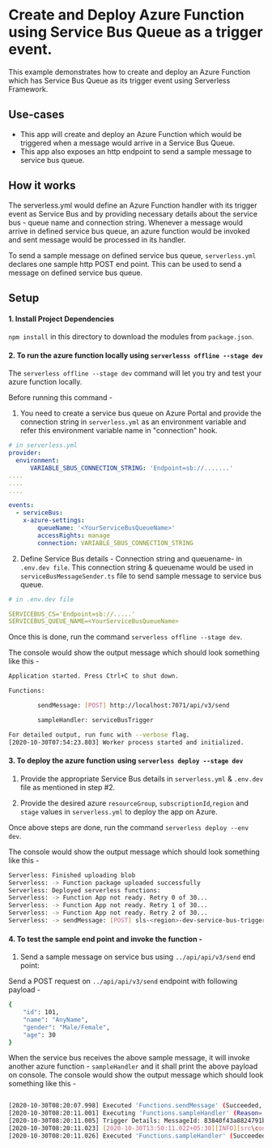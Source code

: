 <!--
title: 'Using Azure Service Queue to trigger Azure Function'
description: 'This example demonstrates how to trigger an Azure function when a message arrives in Service Bus Queue'
layout: Doc
framework: v1
platform: AZURE
language: typescript
authorLink: 'https://github.com/Kurshit'
authorName: 'Kurshit Kukreja'
authorAvatar: 'https://avatars0.githubusercontent.com/u/30333780?s=400&u=53af20c512014f0b7250ed6ac003be1c5cfbddd7&v=4'
-->
# Create and Deploy Azure Function using Service Bus Queue as a trigger event.

This example demonstrates how to create and deploy an Azure Function which has Service Bus Queue as its trigger event using Serverless Framework.

## Use-cases

- This app will create and deploy an Azure Function which would be triggered when a message would arrive in a Service Bus Queue.
- This app also exposes an http endpoint to send a sample message to service bus queue.

## How it works

The serverless.yml would define an Azure Function handler with its trigger event as Service Bus and by providing necessary details about the service bus - queue name and connection string. Whenever a message would arrive in defined service bus queue, an azure function would be invoked and sent message would be processed in its handler.

To send a sample message on defined service bus queue, `serverless.yml` declares one sample http POST end point. This can be used to send a message on defined service bus queue.


## Setup

#### 1. Install Project Dependencies
`npm install` in this directory to download the modules from `package.json`.

#### 2.  To run the azure function locally using `serverlesss offline --stage dev`

The `serverless offline --stage dev` command will let you try and test your azure function locally.

Before running this command -
1.  You need to create a service bus queue on Azure Portal and provide the connection string in `serverless.yml` as an environment variable and refer this environment variable name in "connection" hook.

```yml
# in serverless.yml
provider:
  environment:
	  VARIABLE_SBUS_CONNECTION_STRING: 'Endpoint=sb://.......'
....
....
....

events:
  - serviceBus:
	x-azure-settings:
		queueName: '<YourServiceBusQueueName>'
		accessRights: manage
		connection: VARIABLE_SBUS_CONNECTION_STRING
```
2. Define Service Bus details - Connection string and queuename-  in `.env.dev file`. This connection string  & queuename would be used in `serviceBusMessageSender.ts` file to send sample message to service bus queue.

```yml
# in .env.dev file

SERVICEBUS_CS='Endpoint=sb://.....'
SERVICEBUS_QUEUE_NAME=<YourServiceBusQueueName>
```
Once this is done, run the command `serverless offline --stage dev`.

The console would show the output message which should look something like this - 

```bash
Application started. Press Ctrl+C to shut down.

Functions:

        sendMessage: [POST] http://localhost:7071/api/v3/send

        sampleHandler: serviceBusTrigger

For detailed output, run func with --verbose flag.
[2020-10-30T07:54:23.803] Worker process started and initialized.
```

####  3. To deploy the azure function using `serverless deploy --stage dev`

1. Provide the appropriate Service Bus details in `serverless.yml` & `.env.dev` file as mentioned in step #2.

2. Provide the desired azure `resourceGroup`, `subscriptionId`,`region` and `stage` values in `serverless.yml` to deploy the app on Azure.

Once above steps are done, run the command `serverless deploy --env dev`.

The console would show the output message which should look something like this - 

```bash
Serverless: Finished uploading blob
Serverless: -> Function package uploaded successfully
Serverless: Deployed serverless functions:
Serverless: -> Function App not ready. Retry 0 of 30...
Serverless: -> Function App not ready. Retry 1 of 30...
Serverless: -> Function App not ready. Retry 2 of 30...
Serverless: -> sendMessage: [POST] sls-<region>-dev-service-bus-trigger-example.azurewebsites.net/api/api/v3/send
```
####  4. To test the sample end point and invoke the function -

1. Send a sample message on service bus using `../api/api/v3/send` end point: 

Send a POST request on `../api/api/v3/send` endpoint with following payload - 

```bash
{
    "id": 101,
    "name": "AnyName",
    "gender": "Male/Female",
    "age": 30
}

```

When the service bus receives the above sample message, it will invoke another azure function - `sampleHandler` and it shall print the above payload on console.
The console would show the output message which should look something like this -

```bash

[2020-10-30T08:20:07.998] Executed 'Functions.sendMessage' (Succeeded, Id=f08ed5e7-5bd2-4c7c-8054-e23cad3dbb82, Duration=317ms)
[2020-10-30T08:20:11.001] Executing 'Functions.sampleHandler' (Reason='New ServiceBus message detected on 'myqueuename'.', Id=abbb78d1-a19c-4ea7-b8a7-3ae6e9c6e66d)
[2020-10-30T08:20:11.005] Trigger Details: MessageId: 83840f43a8824791bc2c9624d68ea1c2, DeliveryCount: 2, EnqueuedTime: 10/30/2020 8:20:10 AM, LockedUntil: 10/30/2020 8:20:40 AM, SessionId: (null)
[2020-10-30T08:20:11.023] [2020-10-30T13:50:11.022+05:30][INFO][src\controller\triggerFunctionController.ts]: Azure function has been trigged with message {"id":10,"name":"Kurshit","gender":"Male","age":27} in service bus
[2020-10-30T08:20:11.026] Executed 'Functions.sampleHandler' (Succeeded, Id=abbb78d1-a19c-4ea7-b8a7-3ae6e9c6e66d, Duration=39ms)

``` 